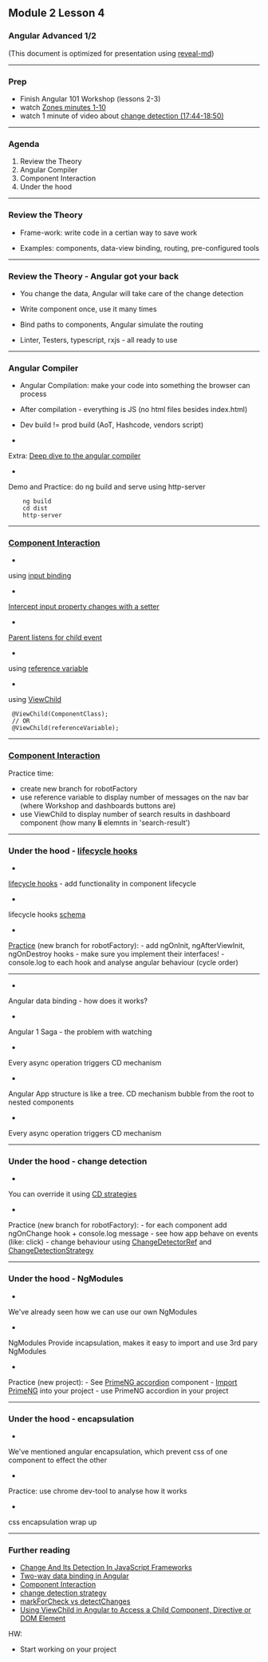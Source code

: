 ## Module 2 Lesson 4
### Angular Advanced 1/2
(This document is optimized for presentation using [reveal-md](https://github.com/webpro/reveal-md))

---

### Prep
* Finish Angular 101 Workshop (lessons 2-3)
* watch [Zones minutes 1-10](https://www.youtube.com/watch?v=3IqtmUscE_U)
* watch 1 minute of video about [change detection (17:44-18:50)](https://www.youtube.com/watch?v=X0DLP_rktsc)

---

### Agenda
1. Review the Theory
2. Angular Compiler
3. Component Interaction
4. Under the hood


---

### Review the Theory

* Frame-work: write code in a certian way to save work
<!-- .element: class="fragment" -->

* Examples: components, data-view binding, routing, pre-configured tools
<!-- .element: class="fragment" -->

---

### Review the Theory - Angular got your back
* You change the data, Angular will take care of the change detection
<!-- .element: class="fragment" -->

* Write component once, use it many times
<!-- .element: class="fragment" -->

* Bind paths to components, Angular simulate the routing
<!-- .element: class="fragment" -->

* Linter, Testers, typescript, rxjs - all ready to use
<!-- .element: class="fragment" -->

---

### Angular Compiler
* Angular Compilation: make your code into something the browser can process
<!-- .element: class="fragment" -->
* After compilation - everything is JS (no html files besides index.html)
<!-- .element: class="fragment" -->
* Dev build != prod build (AoT, Hashcode, vendors script)
<!-- .element: class="fragment" -->
* <!-- .element: class="fragment" -->
Extra: [Deep dive to the angular compiler](https://blog.angularindepth.com/a-deep-deep-deep-deep-deep-dive-into-the-angular-compiler-5379171ffb7a)
* <!-- .element: class="fragment" -->
Demo and Practice: do ng build and serve using http-server
```
    ng build
    cd dist
    http-server
```


---

### [Component Interaction](https://angular.io/guide/component-interaction)
* <!-- .element: class="fragment" -->
using [input binding](https://angular.io/guide/component-interaction#pass-data-from-parent-to-child-with-input-binding)
* <!-- .element: class="fragment" -->
[Intercept input property changes with a setter](https://angular.io/guide/component-interaction#intercept-input-property-changes-with-a-setter)
* <!-- .element: class="fragment" -->
[Parent listens for child event](https://angular.io/guide/component-interaction#parent-listens-for-child-event)
* <!-- .element: class="fragment" -->
using [reference variable](https://angular.io/guide/component-interaction#parent-interacts-with-child-via-local-variable)
* <!-- .element: class="fragment" -->
using [ViewChild](https://angular.io/guide/component-interaction#parent-calls-an-viewchild)
```
 @ViewChild(ComponentClass);
 // OR
 @ViewChild(referenceVariable);
```

---

### [Component Interaction](https://angular.io/guide/component-interaction)
Practice time:
* create new branch for robotFactory
* use reference variable to display number of messages on the nav bar (where Workshop and dashboards buttons are)
* use ViewChild to display number of search results in dashboard component (how many **li**  elemnts  in 'search-result')


---


### Under the hood - [lifecycle hooks](https://angular.io/guide/lifecycle-hooks)
* <!-- .element: class="fragment" -->
[lifecycle hooks](https://angular.io/guide/lifecycle-hooks) - add functionality in component lifecycle

* <!-- .element: class="fragment" -->
lifecycle hooks [schema](https://image.slidesharecdn.com/angular2jeeconf-160531112340/95/angular2-development-for-java-developers-56-638.jpg?cb=1464693926)

* <!-- .element: class="fragment" -->
[Practice](https://stackblitz.com/angular/njjnpylgylm) (new branch for robotFactory):
    - add ngOnInit, ngAfterViewInit, ngOnDestroy hooks
    - make sure you implement their interfaces!
    - console.log to each hook and analyse angular behaviour (cycle order)

---

* <!-- .element: class="fragment" -->
Angular data binding - how does it works?

* <!-- .element: class="fragment" -->
Angular 1 Saga - the problem with watching

* <!-- .element: class="fragment" -->
Every async operation triggers CD mechanism

* <!-- .element: class="fragment" -->
Angular App structure is like a tree.
CD mechanism bubble from the root to nested components

* <!-- .element: class="fragment" -->
Every async operation triggers CD mechanism

---

### Under the hood - change detection

* <!-- .element: class="fragment" -->
You can override it using  [CD strategies](https://alligator.io/angular/change-detection-strategy/)

* <!-- .element: class="fragment" -->
Practice (new branch for robotFactory):
    - for each component add ngOnChange hook + console.log message
    - see how app behave on events (like: click)
    - change behaviour using [ChangeDetectorRef](https://angular.io/api/core/ChangeDetectorRef) and [ChangeDetectionStrategy](https://angular.io/api/core/ChangeDetectionStrategy)

---

### Under the hood - NgModules
* <!-- .element: class="fragment" -->
We've already seen how we can use our own NgModules

* <!-- .element: class="fragment" -->
NgModules Provide incapsulation, makes it easy to import and use 3rd pary NgModules

* <!-- .element: class="fragment" -->
Practice (new project):
    - See [PrimeNG accordion](https://www.primefaces.org/primeng/#/accordion) component
    - [Import PrimeNG](https://alligator.io/angular/primeng/) into your project
    - use PrimeNG accordion in your project

---

### Under the hood - encapsulation
* <!-- .element: class="fragment" -->
We've mentioned angular encapsulation, which prevent css of one component to effect the other

* <!-- .element: class="fragment" -->
Practice: use chrome dev-tool to analyse how it works

* <!-- .element: class="fragment" -->
css encapsulation wrap up


---

### Further reading
* [Change And Its Detection In JavaScript Frameworks](http://teropa.info/blog/2015/03/02/change-and-its-detection-in-javascript-frameworks.html)
* [Two-way data binding in Angular](https://blog.thoughtram.io/angular/2016/10/13/two-way-data-binding-in-angular-2.html)
* [Component Interaction](https://angular.io/guide/component-interaction)
* [change detection strategy](https://alligator.io/angular/change-detection-strategy/)
* [markForCheck vs detectChanges](https://stackoverflow.com/questions/41364386/whats-the-difference-between-markforcheck-and-detectchanges)
* [Using ViewChild in Angular to Access a Child Component, Directive or DOM Element](https://alligator.io/angular/viewchild-access-component/)

HW:
* Start working on your project
